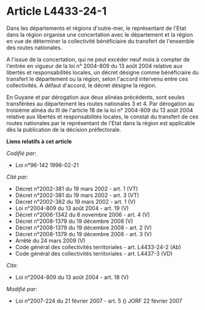 # Article L4433-24-1

Dans les départements et régions d'outre-mer, le représentant de l'Etat dans la région organise une concertation avec le
département et la région en vue de déterminer la collectivité bénéficiaire du transfert de l'ensemble des routes nationales. 

A l'issue de la concertation, qui ne peut excéder neuf mois à compter de l'entrée en vigueur de la loi n° 2004-809 du 13 août
2004 relative aux libertés et responsabilités locales, un décret désigne comme bénéficiaire du transfert le département ou la
région, selon l'accord intervenu entre ces collectivités. A défaut d'accord, le décret désigne la région. 

En Guyane et par dérogation aux deux alinéas précédents, sont seules transférées au département les routes nationales 3 et 4.
Par dérogation au troisième alinéa du III de l'article 18 de la loi n° 2004-809 du 13 août 2004 relative aux libertés et
responsabilités locales, le constat du transfert de ces routes nationales par le représentant de l'Etat dans la région est
applicable dès la publication de la décision préfectorale.

**Liens relatifs à cet article**

_Codifié par_:

  - Loi n°96-142 1996-02-21

_Cité par_:

  - Décret n°2002-381 du 19 mars 2002 - art. 1 (VT)
  - Décret n°2002-381 du 19 mars 2002 - art. 3 (VT)
  - Décret n°2002-382 du 19 mars 2002 - art. 1 (V)
  - Loi n°2004-809 du 13 août 2004 - art. 19 (V)
  - Décret n°2006-1342 du 6 novembre 2006 - art. 4 (V)
  - Décret n°2008-1379 du 19 décembre 2008 (V)
  - Décret n°2008-1379 du 19 décembre 2008 - art. 2 (V)
  - Décret n°2008-1379 du 19 décembre 2008 - art. 3 (V)
  - Arrêté du 24 mars 2009 (V)
  - Code général des collectivités territoriales - art. L4433-24-2 (Ab)
  - Code général des collectivités territoriales - art. L4437-3 (VD)

_Cite_:

  - Loi n°2004-809 du 13 août 2004 - art. 18 (V)

_Modifié par_:

  - Loi n°2007-224 du 21 février 2007 - art. 5 () JORF 22 février 2007
